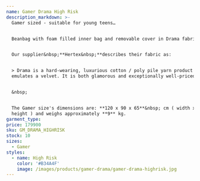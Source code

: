 ```yaml
---
name: Gamer Drama High Risk
description_markdown: >-
  Gamer sized - suitable for young teens…


  Beanbag with foam filled inner bag and removable cover in Drama fabric.&nbsp;


  Our supplier&nbsp;**Hertex&nbsp;**describes their fabric as:


  > Drama is a hard-wearing, luxurious cotton / poly pile yarn product that
  emulates a velvet. It is both glamorous and exceptionally well-priced.


  &nbsp;


  The Gamer size's dimensions are: **120 x 90 x 65**&nbsp; cm ( width x depth x
  height ) and weighs approximately **9** kg.
garment_type:
price: 179900
sku: GM_DRAMA_HIGHRISK
stock: 10
sizes:
  - Gamer
styles:
  - name: High Risk
    color: '#B34A4F'
    image: /images/products/gamer-drama/gamer-drama-highrisk.jpg
---
```

